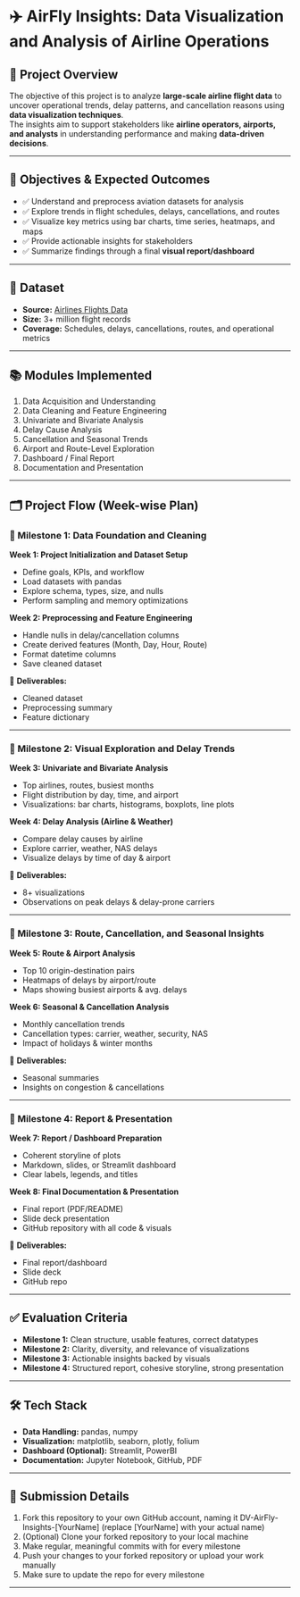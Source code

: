 # ✈️ AirFly Insights: Data Visualization and Analysis of Airline Operations

## 📌 Project Overview
The objective of this project is to analyze **large-scale airline flight data** to uncover operational trends, delay patterns, and cancellation reasons using **data visualization techniques**.  
The insights aim to support stakeholders like **airline operators, airports, and analysts** in understanding performance and making **data-driven decisions**.  

---

## 🎯 Objectives & Expected Outcomes
- ✅ Understand and preprocess aviation datasets for analysis  
- ✅ Explore trends in flight schedules, delays, cancellations, and routes  
- ✅ Visualize key metrics using bar charts, time series, heatmaps, and maps  
- ✅ Provide actionable insights for stakeholders  
- ✅ Summarize findings through a final **visual report/dashboard**  

---

## 📂 Dataset
- **Source:** [Airlines Flights Data](https://drive.google.com/file/d/1mbi3mchvvKmp_ya_V2tqPTcKLP3uUPD2/view?usp=drive_link)  
- **Size:** 3+ million flight records  
- **Coverage:** Schedules, delays, cancellations, routes, and operational metrics  

---

## 📚 Modules Implemented
1. Data Acquisition and Understanding  
2. Data Cleaning and Feature Engineering  
3. Univariate and Bivariate Analysis  
4. Delay Cause Analysis  
5. Cancellation and Seasonal Trends  
6. Airport and Route-Level Exploration  
7. Dashboard / Final Report  
8. Documentation and Presentation  

---

## 🗂️ Project Flow (Week-wise Plan)

### 🔹 Milestone 1: Data Foundation and Cleaning
**Week 1: Project Initialization and Dataset Setup**
- Define goals, KPIs, and workflow  
- Load datasets with pandas  
- Explore schema, types, size, and nulls  
- Perform sampling and memory optimizations  

**Week 2: Preprocessing and Feature Engineering**
- Handle nulls in delay/cancellation columns  
- Create derived features (Month, Day, Hour, Route)  
- Format datetime columns  
- Save cleaned dataset  

📌 **Deliverables:**  
- Cleaned dataset  
- Preprocessing summary  
- Feature dictionary  

---

### 🔹 Milestone 2: Visual Exploration and Delay Trends
**Week 3: Univariate and Bivariate Analysis**
- Top airlines, routes, busiest months  
- Flight distribution by day, time, and airport  
- Visualizations: bar charts, histograms, boxplots, line plots  

**Week 4: Delay Analysis (Airline & Weather)**
- Compare delay causes by airline  
- Explore carrier, weather, NAS delays  
- Visualize delays by time of day & airport  

📌 **Deliverables:**  
- 8+ visualizations  
- Observations on peak delays & delay-prone carriers  

---

### 🔹 Milestone 3: Route, Cancellation, and Seasonal Insights
**Week 5: Route & Airport Analysis**
- Top 10 origin-destination pairs  
- Heatmaps of delays by airport/route  
- Maps showing busiest airports & avg. delays  

**Week 6: Seasonal & Cancellation Analysis**
- Monthly cancellation trends  
- Cancellation types: carrier, weather, security, NAS  
- Impact of holidays & winter months  

📌 **Deliverables:**  
- Seasonal summaries  
- Insights on congestion & cancellations  

---

### 🔹 Milestone 4: Report & Presentation
**Week 7: Report / Dashboard Preparation**
- Coherent storyline of plots  
- Markdown, slides, or Streamlit dashboard  
- Clear labels, legends, and titles  

**Week 8: Final Documentation & Presentation**
- Final report (PDF/README)  
- Slide deck presentation  
- GitHub repository with all code & visuals  

📌 **Deliverables:**  
- Final report/dashboard  
- Slide deck  
- GitHub repo  

---

## ✅ Evaluation Criteria
- **Milestone 1:** Clean structure, usable features, correct datatypes  
- **Milestone 2:** Clarity, diversity, and relevance of visualizations  
- **Milestone 3:** Actionable insights backed by visuals  
- **Milestone 4:** Structured report, cohesive storyline, strong presentation  

---

## 🛠️ Tech Stack
- **Data Handling:** pandas, numpy  
- **Visualization:** matplotlib, seaborn, plotly, folium  
- **Dashboard (Optional):** Streamlit, PowerBI  
- **Documentation:** Jupyter Notebook, GitHub, PDF  

---

## 📌 Submission Details
1. Fork this repository to your own GitHub account, naming it DV-AirFly-Insights-[YourName] (replace [YourName] with your actual name)
2. (Optional) Clone your forked repository to your local machine 
3. Make regular, meaningful commits with for every milestone
4. Push your changes to your forked repository or upload your work manually
5. Make sure to update the repo for every milestone 

---
